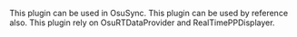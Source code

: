 This plugin can be used in OsuSync.
This plugin can be used by reference also.
This plugin rely on OsuRTDataProvider and RealTimePPDisplayer.
